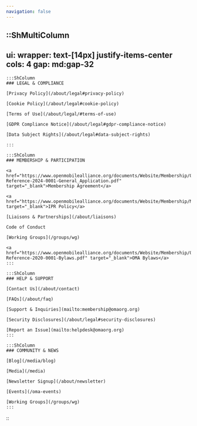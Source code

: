 ```yaml
---
navigation: false
---
```


::ShMultiColumn
---
ui:
    wrapper: text-[14px] justify-items-center
cols: 4
gap: md:gap-32
---
    :::ShColumn
    ### LEGAL & COMPLIANCE

    [Privacy Policy](/about/legal#privacy-policy)

    [Cookie Policy](/about/legal#cookie-policy)

    [Terms of Use](/about/legal/#terms-of-use)

    [GDPR Compliance Notice](/about/legal#gdpr-compliance-notice)

    [Data Subject Rights](/about/legal#data-subject-rights)
    
    :::

    :::ShColumn
    ### MEMBERSHIP & PARTICIPATION

    <a href="https://www.openmobilealliance.org/documents/Website/Membership/OMA-Reference-2024-0001-General_Application.pdf" target="_blank">Membership Agreement</a>

    <a href="https://www.openmobilealliance.org/documents/Website/Membership/Member_IPRGuidelines.pdf" target="_blank">IPR Policy</a>

    [Liaisons & Partnerships](/about/liaisons)

    Code of Conduct

    [Working Groups](/groups/wg)

    <a href="https://www.openmobilealliance.org/documents/Website/Membership/OMA-Reference-2020-0001-Bylaws.pdf" target="_blank">OMA Bylaws</a>
    :::

    :::ShColumn
    ### HELP & SUPPORT

    [Contact Us](/about/contact)

    [FAQs](/about/faq)

    [Support & Inquiries](mailto:membership@omaorg.org)

    [Security Disclosures](/about/legal#security-disclosures)

    [Report an Issue](mailto:helpdesk@omaorg.org)
    :::

    :::ShColumn
    ### COMMUNITY & NEWS

    [Blog](/media/blog)

    [Media](/media)

    [Newsletter Signup](/about/newsletter)

    [Events](/oma-events)

    [Working Groups](/groups/wg)
    :::
::
